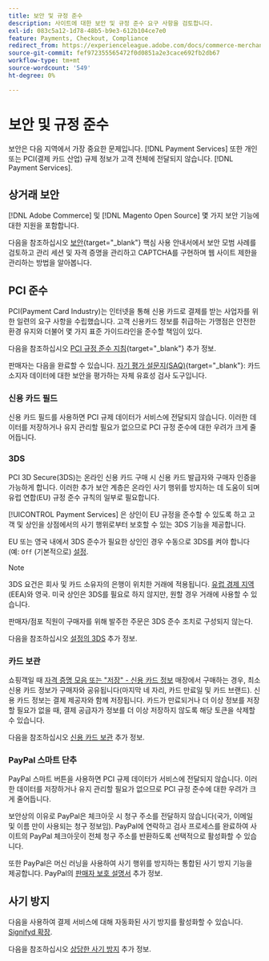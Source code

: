 ```yaml
---
title: 보안 및 규정 준수
description: 사이트에 대한 보안 및 규정 준수 요구 사항을 검토합니다.
exl-id: 083c5a12-1d78-48b5-b9e3-612b104ce7e0
feature: Payments, Checkout, Compliance
redirect_from: https://experienceleague.adobe.com/docs/commerce-merchant-services/payment-services/security.html
source-git-commit: fef972355565472f0d0851a2e3cace692fb2db67
workflow-type: tm+mt
source-wordcount: '549'
ht-degree: 0%

---
```


# 보안 및 규정 준수

보안은 다음 지역에서 가장 중요한 문제입니다. [!DNL Payment Services] 또한 개인 또는 PCI(결제 카드 산업) 규제 정보가 고객 전체에 전달되지 않습니다. [!DNL Payment Services].

## 상거래 보안

[!DNL Adobe Commerce] 및 [!DNL Magento Open Source] 몇 가지 보안 기능에 대한 지원을 포함합니다.

다음을 참조하십시오 [보안](https://docs.magento.com/user-guide/stores/security.html){target="_blank"} 핵심 사용 안내서에서 보안 모범 사례를 검토하고 관리 세션 및 자격 증명을 관리하고 CAPTCHA를 구현하며 웹 사이트 제한을 관리하는 방법을 알아봅니다.

## PCI 준수

PCI(Payment Card Industry)는 인터넷을 통해 신용 카드로 결제를 받는 사업자를 위한 일련의 요구 사항을 수립했습니다. 고객 신용카드 정보를 취급하는 가맹점은 안전한 환경 유지와 더불어 몇 가지 표준 가이드라인을 준수할 책임이 있다.

다음을 참조하십시오 [PCI 규정 준수 지침](https://docs.magento.com/user-guide/stores/compliance-pci.html){target="_blank"} 추가 정보.

판매자는 다음을 완료할 수 있습니다. [자기 평가 설문지(SAQ)](https://www.pcisecuritystandards.org/pci_security/completing_self_assessment){target="_blank"}: 카드 소지자 데이터에 대한 보안을 평가하는 자체 유효성 검사 도구입니다.

### 신용 카드 필드

신용 카드 필드를 사용하면 PCI 규제 데이터가 서비스에 전달되지 않습니다. 이러한 데이터를 저장하거나 유지 관리할 필요가 없으므로 PCI 규정 준수에 대한 우려가 크게 줄어듭니다.

### 3DS

PCI 3D Secure(3DS)는 온라인 신용 카드 구매 시 신용 카드 발급자와 구매자 인증을 가능하게 합니다. 이러한 추가 보안 계층은 온라인 사기 행위를 방지하는 데 도움이 되며 유럽 연합(EU) 규정 준수 규칙의 일부로 필요합니다.

[!UICONTROL Payment Services] 은 상인이 EU 규정을 준수할 수 있도록 하고 고객 및 상인을 상점에서의 사기 행위로부터 보호할 수 있는 3DS 기능을 제공합니다.

EU 또는 영국 내에서 3DS 준수가 필요한 상인인 경우 수동으로 3DS를 켜야 합니다(예: `Off` (기본적으로) [설정](settings.md#credit-card-fields).

>[!NOTE]
>
>3DS 요건은 회사 및 카드 소유자의 은행이 위치한 거래에 적용됩니다. [유럽 경제 지역](https://www.efta.int/eea) (EEA)와 영국. 미국 상인은 3DS를 필요로 하지 않지만, 원할 경우 거래에 사용할 수 있습니다.

판매자/점포 직원이 구매자를 위해 발주한 주문은 3DS 준수 조치로 구성되지 않는다.

다음을 참조하십시오 [설정의 3DS](settings.md#3ds) 추가 정보.

### 카드 보관

쇼핑객일 때 [자격 증명 모음 또는 &quot;저장&quot; - 신용 카드 정보](vaulting.md) 매장에서 구매하는 경우, 최소 신용 카드 정보가 구매자와 공유됩니다(마지막 네 자리, 카드 만료일 및 카드 브랜드). 신용 카드 정보는 결제 제공자와 함께 저장됩니다. 카드가 만료되거나 더 이상 정보를 저장할 필요가 없을 때, 결제 공급자가 정보를 더 이상 저장하지 않도록 해당 토큰을 삭제할 수 있습니다.

다음을 참조하십시오 [신용 카드 보관](vaulting.md) 추가 정보.

### PayPal 스마트 단추

PayPal 스마트 버튼을 사용하면 PCI 규제 데이터가 서비스에 전달되지 않습니다. 이러한 데이터를 저장하거나 유지 관리할 필요가 없으므로 PCI 규정 준수에 대한 우려가 크게 줄어듭니다.

보안상의 이유로 PayPal은 체크아웃 시 청구 주소를 전달하지 않습니다(국가, 이메일 및 이름 만이 사용되는 청구 정보임). PayPal에 연락하고 검사 프로세스를 완료하여 사이트의 PayPal 체크아웃이 전체 청구 주소를 반환하도록 선택적으로 활성화할 수 있습니다.

또한 PayPal은 머신 러닝을 사용하여 사기 행위를 방지하는 통합된 사기 방지 기능을 제공합니다. PayPal의 [판매자 보호 설명서](https://www.paypal.com/us/webapps/mpp/security/seller-protection) 추가 정보.

## 사기 방지

다음을 사용하여 결제 서비스에 대해 자동화된 사기 방지를 활성화할 수 있습니다. [Signifyd 확장](https://commercemarketplace.adobe.com/signifyd-module-connect.html).

다음을 참조하십시오 [상당한 사기 방지](fraud-protection.md) 추가 정보.

